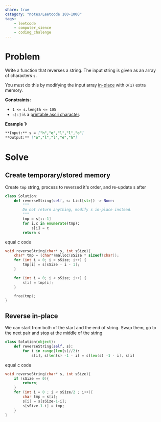 ```yaml
---
share: true
catagory: "notes/Leetcode 100-1000"
tags:
    - leetcode
    - computer_sience
    - coding_chalenge
---
```


# Problem

Write a function that reverses a string. The input string is given as an array of characters `s`.

You must do this by modifying the input array [in-place](https://en.wikipedia.org/wiki/In-place_algorithm) with `O(1)` extra memory.


**Constraints:**

- `1 <= s.length <= 105`
- `s[i]` is a [printable ascii character](https://en.wikipedia.org/wiki/ASCII#Printable_characters).

**Example 1:**
```markdown
**Input:** s = ["h","e","l","l","o"]
**Output:** ["o","l","l","e","h"]
```


# Solve
## Create temporary/stored memory
Create `tmp` string, process to reversed it's order,  and re-update s after

```python
class Solution:
    def reverseString(self, s: List[str]) -> None:
        """
        Do not return anything, modify s in-place instead.
        """
        tmp = s[::-1]
        for i,c in enumerate(tmp):
            s[i] = c
        return s
```

equal c code
```c
void reverseString(char* s, int sSize){
    char* tmp = (char*)malloc(sSize * sizeof(char));
    for (int i = 0; i < sSize; i++) {
        tmp[i] = s[sSize - i - 1];
    }

    for (int i = 0; i < sSize; i++) {
        s[i] = tmp[i];
    }

    free(tmp);
}
```

## Reverse in-place
We can start from both of the start and the end of string. Swap them, go to the next pair and stop at the middle of the string

```python
class Solution(object):
    def reverseString(self, s):
        for i in range(len(s)//2):
            s[i], s[len(s) -1 - i] = s[len(s) -1 - i], s[i]
```

equal c code
```c
void reverseString(char* s, int sSize){
    if (sSize == 0){
        return;
    }
    for (int i = 0 ; i < sSize/2 ; i++){
        char tmp = s[i];
        s[i] = s[sSize-1-i];
        s[sSize-1-i] = tmp;
    }
}
```
